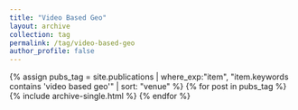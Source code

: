 ```yaml
---
title: "Video Based Geo"
layout: archive
collection: tag
permalink: /tag/video-based-geo
author_profile: false
---
```


{% assign pubs_tag = site.publications | where_exp:"item", "item.keywords contains 'video based geo'" | sort: "venue" %}
{% for post in pubs_tag %}
  {% include archive-single.html %}
{% endfor %}